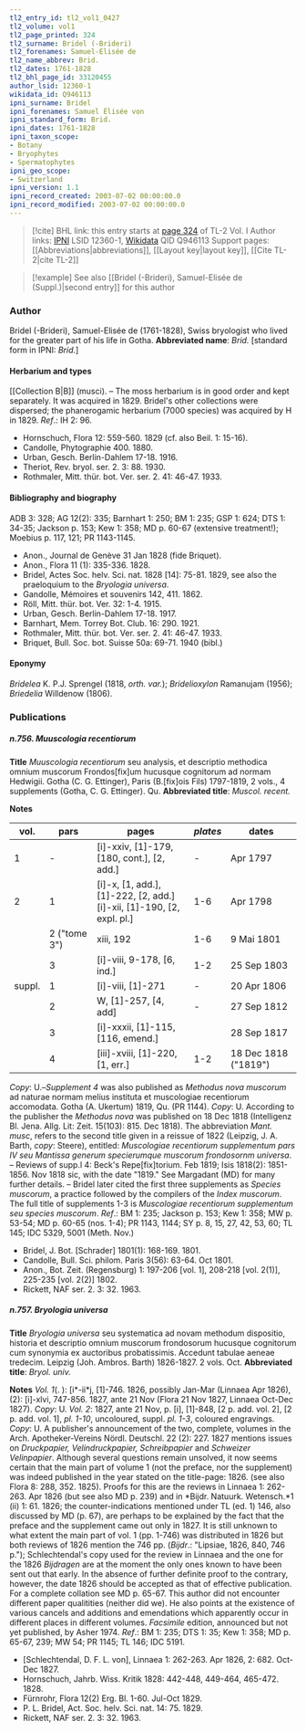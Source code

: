 ```yaml
---
tl2_entry_id: tl2_vol1_0427
tl2_volume: vol1
tl2_page_printed: 324
tl2_surname: Bridel (-Brideri)
tl2_forenames: Samuel-Elisée de
tl2_name_abbrev: Brid.
tl2_dates: 1761-1828
tl2_bhl_page_id: 33120455
author_lsid: 12360-1
wikidata_id: Q946113
ipni_surname: Bridel
ipni_forenames: Samuel Élisée von
ipni_standard_form: Brid.
ipni_dates: 1761-1828
ipni_taxon_scope: 
- Botany
- Bryophytes
- Spermatophytes
ipni_geo_scope: 
- Switzerland
ipni_version: 1.1
ipni_record_created: 2003-07-02 00:00:00.0
ipni_record_modified: 2003-07-02 00:00:00.0
---
```


> [!cite] BHL link: this entry starts at [page 324](https://www.biodiversitylibrary.org/page/33120455) of TL-2 Vol. I
> Author links: [IPNI](https://www.ipni.org/a/12360-1) LSID 12360-1, [Wikidata](https://www.wikidata.org/wiki/Q946113) QID Q946113
> Support pages: [[Abbreviations|abbreviations]], [[Layout key|layout key]], [[Cite TL-2|cite TL-2]]

> [!example] See also [[Bridel (-Brideri), Samuel-Elisée de (Suppl.)|second entry]] for this author

### Author

Bridel (-Brideri), Samuel-Elisée de (1761-1828), Swiss bryologist who lived for the greater part of his life in Gotha. 
**Abbreviated name**: *Brid.* \[standard form in IPNI: *Brid.*\]

#### Herbarium and types

[[Collection B|B]] (musci). – The moss herbarium is in good order and kept separately. It was acquired in 1829. Bridel's other collections were dispersed; the phanerogamic herbarium (7000 species) was acquired by H in 1829.
*Ref*.: IH 2: 96.
- Hornschuch, Flora 12: 559-560. 1829 (cf. also Beil. 1: 15-16).
- Candolle, Phytographie 400. 1880.
- Urban, Gesch. Berlin-Dahlem 17-18. 1916.
- Theriot, Rev. bryol. ser. 2. 3: 88. 1930.
- Rothmaler, Mitt. thür. bot. Ver. ser. 2. 41: 46-47. 1933.

#### Bibliography and biography

ADB 3: 328; AG 12(2): 335; Barnhart 1: 250; BM 1: 235; GSP 1: 624; DTS 1: 34-35; Jackson p. 153; Kew 1: 358; MD p. 60-67 (extensive treatment!); Moebius p. 117, 121; PR 1143-1145.
- Anon., Journal de Genève 31 Jan 1828 (fide Briquet).
- Anon., Flora 11 (1): 335-336. 1828.
- Bridel, Actes Soc. helv. Sci. nat. 1828 \[14\]: 75-81. 1829, see also the praeloquium to the *Bryologia universa*.
- Gandolle, Mémoires et souvenirs 142, 411. 1862.
- Röll, Mitt. thür. bot. Ver. 32: 1-4. 1915.
- Urban, Gesch. Berlin-Dahlem 17-18. 1917.
- Barnhart, Mem. Torrey Bot. Club. 16: 290. 1921.
- Rothmaler, Mitt. thür. bot. Ver. ser. 2. 41: 46-47. 1933.
- Briquet, Bull. Soc. bot. Suisse 50a: 69-71. 1940 (bibl.)

#### Eponymy

*Bridelea* K. P.J. Sprengel (1818, *orth. var.*); *Bridelioxylon* Ramanujam (1956); *Briedelia* Willdenow (1806).

### Publications

##### n.756. Muuscologia recentiorum

**Title**
*Muuscologia recentiorum* seu analysis, et descriptio methodica omnium muscorum Frondos\[fix\]um hucusque cognitorum ad normam Hedwigii. Gotha (C. G. Ettinger), Paris (B.\[fix\]ois Fils) 1797-1819, 2 vols., 4 supplements (Gotha, C. G. Ettinger). Qu.
**Abbreviated title**: *Muscol. recent.*

**Notes**

|vol.	|pars	|pages	|*plates*	|dates|
|---	|---	|---	|---	|---	|
|1	|-	|\[i\]-xxiv, \[1\]-179, \[180, cont.\], \[2, add.\]	|-	|Apr 1797|
|2	|1	|\[i\]-x, \[1, add.\], \[1\]-222, \[2, add.\]<br/>\[i\]-xii, \[1\]-190, \[2, expl. pl.\]	|1-6	|Apr 1798|
|	|2 ("tome 3")	|xiii, 192	|1-6	|9 Mai 1801|
|	|3	|\[i\]-viii, 9-178, \[6, ind.\]	|1-2	|25 Sep 1803|
|suppl.	|1	|\[i\]-viii, \[1\]-271	|-	|20 Apr 1806|
|	|2	|W, \[1\]-257, \[4, add\]	|-	|27 Sep 1812|
|	|3	|\[i\]-xxxii, \[1\]-115, \[116, emend.\]	|	|28 Sep 1817|
|	|4	|\[iii\]-xviii, \[1\]-220, \[1, err.\]	|1-2	|18 Dec 1818 ("1819")|

*Copy*: U.–*Supplement 4* was also published as *Methodus nova muscorum* ad naturae normam melius instituta et muscologiae recentiorum accomodata. Gotha (A. Ukertum) 1819, Qu. (PR 1144). *Copy*: U. According to the publisher the *Methodus nova* was published on 18 Dec 1818 (Intelligenz Bl. Jena. Allg. Lit: Zeit. 15(103): 815. Dec 1818). The abbreviation *Mant. musc*, refers to the second title given in a reissue of 1822 (Leipzig, J. A. Barth, *copy*: Steere), entitled: *Muscologiae recentiorum supplementum pars IV seu Mantissa generum specierumque muscorum frondosornm universa*. – Reviews of supp.l 4: Beck's Repe\[fix\]torium. Feb 1819; Isis 1818(2): 1851-1856. Nov 1818 sic, with the date "1819."
See Margadant (MD) for many further details. – Bridel later cited the first three supplements as *Species muscorum*, a practice followed by the compilers of the *Index muscorum*. The full title of supplements 1-3 is *Muscologiae recentiorum supplementum seu species muscorum*.
*Ref*.: BM 1: 235; Jackson p. 153; Kew 1: 358; MW p. 53-54; MD p. 60-65 (nos. 1-4); PR 1143, 1144; SY p. 8, 15, 27, 42, 53, 60; TL 145; IDC 5329, 5001 (Meth. Nov.)
- Bridel, J. Bot. \[Schrader\] 1801(1): 168-169. 1801.
- Candolle, Bull. Sci. philom. Paris 3(56): 63-64. Oct 1801.
- Anon., Bot. Zeit. (Regensburg) 1: 197-206 \[vol. 1\], 208-218 \[vol. 2(1)\], 225-235 \[vol. 2(2)\] 1802.
- Rickett, NAF ser. 2. 3: 32. 1963.

##### n.757. Bryologia universa

**Title**
*Bryologia universa* seu systematica ad novam methodum dispositio, historia et descriptio omnium muscorum frondosorum hucusque cognitorum cum synonymia ex auctoribus probatissimis. Accedunt tabulae aeneae tredecim. Leipzig (Joh. Ambros. Barth) 1826-1827. 2 vols. Oct.
**Abbreviated title**: *Bryol. univ.*

**Notes**
*Vol. 1*(. ): \[i\*-ii\*j, \[1\]-746. 1826, possibly Jan-Mar (Linnaea Apr 1826), (2): \[i\]-xlvi, 747-856. 1827, ante 21 Nov (Flora 21 Nov 1827, Linnaea Oct-Dec 1827).
*Copy*: U.
*Vol. 2*: 1827, ante 21 Nov, p. \[i\], \[1\]-848, \[2 p. add. vol. 2\], \[2 p. add. vol. 1\], *pl. 1-10*, uncoloured, suppl. *pl. 1-3*, coloured engravings. *Copy*: U.
A publisher's announcement of the two, complete, volumes in the Arch. Apotheker-Vereins Nördl. Deutschl. 22 (2): 227. 1827 mentions issues on *Druckpapier, Velindruckpapier, Schreibpapier* and *Schweizer Velinpapier*. Although several questions remain unsolved, it now seems certain that the main part of volume 1 (not the preface, nor the supplement) was indeed published in the year stated on the title-page: 1826. (see also Flora 8: 288, 352. 1825).
Proofs for this are the reviews in Linnaea 1: 262-263. Apr 1826 (but see also MD p. 239) and in *Bijdr. Natuurk. Wetensch.*1 (ii) 1: 61. 1826; the counter-indications mentioned under TL (ed. 1) 146, also discussed by MD (p. 67), are perhaps to be explained by the fact that the preface and the supplement came out only in 1827. It is still unknown to what extent the main part of vol. 1 (pp. 1-746) was distributed in 1826 but both reviews of 1826 mention the 746 pp. (*Bijdr*.: "Lipsiae, 1826, 840, 746 p."); Schlechtendal's copy used for the review in Linnaea and the one for the 1826 *Bijdragen* are at the moment the only ones known to have been sent out that early.
In the absence of further definite proof to the contrary, however, the date 1826 should be accepted as that of effective publication.
For a complete collation see MD p. 65-67. This author did not encounter different paper qualitities (neither did we). He also points at the existence of various cancels and additions and emendations which apparently occur in different places in different volumes.
*Facsimile* edition, announced but not yet published, by Asher 1974.
*Ref*.: BM 1: 235; DTS 1: 35; Kew 1: 358; MD p. 65-67, 239; MW 54; PR 1145; TL 146; IDC 5191.
- \[Schlechtendal, D. F. L. von\], Linnaea 1: 262-263. Apr 1826, 2: 682. Oct-Dec 1827.
- Hornschuch, Jahrb. Wiss. Kritik 1828: 442-448, 449-464, 465-472. 1828.
- Fürnrohr, Flora 12(2) Erg. Bl. 1-60. Jul-Oct 1829.
- P. L. Bridel, Act. Soc. helv. Sci. nat. 14: 75. 1829.
- Rickett, NAF ser. 2. 3: 32. 1963.


